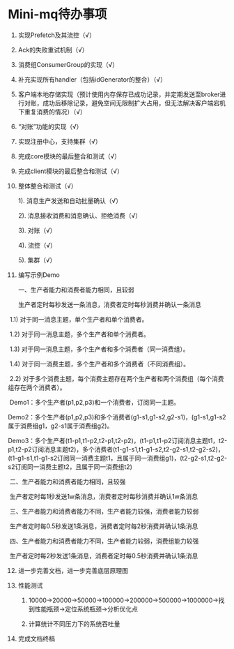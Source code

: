 # Mini-mq待办事项





1.  实现Prefetch及其流控（√）



2.  Ack的失败重试机制（√）



3.  消费组ConsumerGroup的实现（√）



4.  补充实现所有handler（包括idGenerator的整合）（√）



5.  客户端本地存储实现（预计使用内存保存已成功记录，并定期发送至broker进行对账，成功后移除记录，避免空间无限制扩大占用，但无法解决客户端宕机下重复消费的情况）（√）



6.  “对账”功能的实现（√）



7.  实现注册中心，支持集群（√）



8.  完成core模块的最后整合和测试（√）



9.  完成client模块的最后整合和测试（√）



10. 整体整合和测试（√）

    1). 消息生产发送和自动批量确认（√）

    2). 消息接收消费和消息确认、拒绝消费（√）

    3). 对账（√）

    4). 流控（√）

    5). 集群（√）



11. 编写示例Demo

    一、生产者能力和消费者能力相同，且较弱

    生产者定时每秒发送一条消息，消费者定时每秒消费并确认一条消息

​		1.1)    对于同一消息主题，单个生产者和单个消费者。

​		1.2)    对于同一消息主题，多个生产者和单个消费者。

​		1.3)    对于同一消息主题，多个生产者和多个消费者（同一消费组）。

​		1.4)    对于同一消费主题，多个生产者和多个消费者（不同消费组）。

​		2.2) 对于多个消费主题，每个消费主题存在两个生产者和两个消费组（每个消费组存在两个消费者）。

​	Demo1：多个生产者(p1,p2,p3)和一个消费者，订阅同一主题。

​	Demo2：多个生产者(p1,p2,p3)和多个消费者(g1-s1,g1-s2,g2-s1)，(g1-s1,g1-s2属于消费组g1，g2-s1属于消费组g2)。

​	Demo3：多个生产者(t1-p1,t1-p2,t2-p1,t2-p2)，(t1-p1,t1-p2订阅消息主题t1，t2-p1,t2-p2订阅消息主题t2)，多个消费者(t1-g1-s1,t1-g1-s2,t2-g2-s1,t2-g2-s2)，(t1-g1-s1,t1-g1-s2订阅同一消费主题t1，且属于同一消费组g1)，(t2-g2-s1,t2-g2-s2订阅同一消费主题t2，且属于同一消费组t2)

 

​	二、生产者能力和消费者能力相同，且较强

​	生产者定时每1秒发送1w条消息，消费者定时每秒消费并确认1w条消息

 

​	三、生产者能力和消费者能力不同，生产者能力较强，消费者能力较弱

​	生产者定时每0.5秒发送1条消息，消费者定时每2秒消费并确认1条消息

 

​	四、生产者能力和消费者能力不同，生产者能力较弱，消费组能力较强

​	生产者定时每2秒发送1条消息，消费者定时每0.5秒消费并确认1条消息

 

12. 进一步完善文档，进一步完善底层原理图



13. 性能测试

    1) 10000->20000->50000->100000->200000->500000->1000000->找到性能瓶颈->定位系统瓶颈->分析优化点

    2) 计算统计不同压力下的系统吞吐量



14. 完成文档终稿